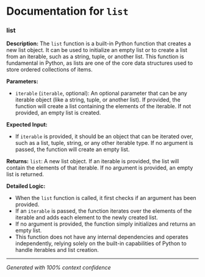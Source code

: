 # Documentation for `list`

### list

**Description:**
The `list` function is a built-in Python function that creates a new list object. It can be used to initialize an empty list or to create a list from an iterable, such as a string, tuple, or another list. This function is fundamental in Python, as lists are one of the core data structures used to store ordered collections of items.

**Parameters:**
- `iterable` (`iterable`, optional): An optional parameter that can be any iterable object (like a string, tuple, or another list). If provided, the function will create a list containing the elements of the iterable. If not provided, an empty list is created.

**Expected Input:**
- If `iterable` is provided, it should be an object that can be iterated over, such as a list, tuple, string, or any other iterable type. If no argument is passed, the function will create an empty list.

**Returns:**
`list`: A new list object. If an iterable is provided, the list will contain the elements of that iterable. If no argument is provided, an empty list is returned.

**Detailed Logic:**
- When the `list` function is called, it first checks if an argument has been provided.
- If an `iterable` is passed, the function iterates over the elements of the iterable and adds each element to the newly created list.
- If no argument is provided, the function simply initializes and returns an empty list.
- This function does not have any internal dependencies and operates independently, relying solely on the built-in capabilities of Python to handle iterables and list creation.

---
*Generated with 100% context confidence*
